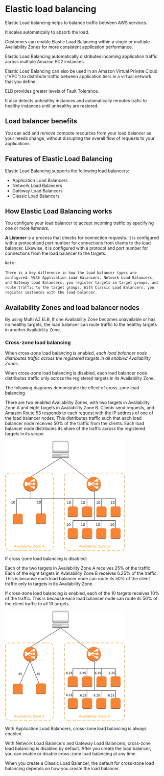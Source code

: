 # Elastic load balancing

Elastic Load balancing helps to balance traffic between AWS services.

It scales automatically to absorb the load.

Customers can enable Elastic Load Balancing within a single or multiple Availability Zones for more consistent application performance.

Elastic Load Balancing automatically distributes incoming application traffic across multiple Amazon EC2 instances.

Elastic Load Balancing can also be used in an Amazon Virtual Private Cloud (“VPC”) to distribute traffic between application tiers in a virtual network that you define.

ELB provides greater levels of Fault Tolerance.

It also detects unhealthy instances and automatically reroutes trafic to healthy instances until unhealthy are restored.


## Load balancer benefits

You can add and remove compute resources from your load balancer as your needs change, without disrupting the overall flow of requests to your applications.

## Features of Elastic Load Balancing

Elastic Load Balancing supports the following load balancers: 

- Application Load Balancers
- Network Load Balancers
- Gateway Load Balancers
- Classic Load Balancers


## How Elastic Load Balancing works

You configure your load balancer to accept incoming traffic by specifying one or more *listeners*.

**A Listener** is a process that checks for connection requests. It is configured with a protocol and port number for connections from clients to the load balancer. Likewise, it is configured with a protocol and port number for connections from the load balancer to the targets.


	Note:

	There is a key difference in how the load balancer types are configured. With Application Load Balancers, Network Load Balancers, and Gateway Load Balancers, you register targets in target groups, and route traffic to the target groups. With Classic Load Balancers, you register instances with the load balancer.


## Availability Zones and load balancer nodes

By using Multi AZ ELB, If one Availability Zone becomes unavailable or has no healthy targets, the load balancer can route traffic to the healthy targets in another Availability Zone.

### Cross-zone load balancing

When cross-zone load balancing is enabled, *each load balancer node distributes traffic across the registered targets in all enabled Availability Zones.*

When cross-zone load balancing is disabled, each load balancer node distributes traffic only across the registered targets in its Availability Zone.

The following diagrams demonstrate the effect of cross-zone load balancing. 

There are two enabled Availability Zones, with two targets in Availability Zone A and eight targets in Availability Zone B. Clients send requests, and Amazon Route 53 responds to each request with the IP address of one of the load balancer nodes. This distributes traffic such that each load balancer node receives 50% of the traffic from the clients. Each load balancer node distributes its share of the traffic across the registered targets in its scope.

![](https://github.com/amarnadh19/books/blob/main/images/aws_elb_1.png?)

If cross-zone load balancing is disabled:

Each of the two targets in Availability Zone A receives 25% of the traffic.
Each of the eight targets in Availability Zone B receives 6.25% of the traffic.
This is because each load balancer node can route its 50% of the client traffic only to targets in its Availability Zone.

If cross-zone load balancing is enabled, each of the 10 targets receives 10% of the traffic. This is because each load balancer node can route its 50% of the client traffic to all 10 targets.

![](https://github.com/amarnadh19/books/blob/main/images/aws_elb_2.png?)

With Application Load Balancers, cross-zone load balancing is always enabled.

With Network Load Balancers and Gateway Load Balancers, cross-zone load balancing is disabled by default. After you create the load balancer, you can enable or disable cross-zone load balancing at any time.

When you create a Classic Load Balancer, the default for cross-zone load balancing depends on how you create the load balancer. 


